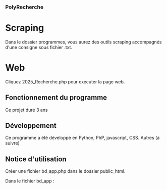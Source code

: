 ### PolyRecherche

# Scraping

Dans le dossier programmes, vous aurez des outils scraping accompagnés d'une consigne sous fichier .txt.

# Web

Cliquez 2025_Recherche.php pour executer la page web.

## Fonctionnement du programme

Ce projet dure 3 ans

## Développement

Ce programme a été développé en Python, PhP, javascript, CSS.
Autres (à suivre)

## Notice d'utilisation

Créer une fichier bd_app.php dans le dossier public_html.

Dans le fichier bd_app :

<?PHP
$mysqlUsername = "Votre login";
$mysqlPassword  = "votre mot de passe";
$mysqlDatabase = "votre login";
$mysqlHost = "tp-epua:3308";

Pour executer le web : 
https://tp-epua.univ-smb.fr/~linm/2025_Recherche/2025_Recherche.php

Ce notice concerne seulement les personnels de l'Université Savoie Mont Blanc.

## Auteurs

# IDU-3 2023-2024

Ibtissam DAHMANE, Ikram IDDOUCH, Mathieu LIN, Sami SBAI, Zakaria RAHOU, Othamne MAKBOUL (Web)

# IDU-4 2024-2025

# IDU-5 2025-2026

# à venir ...
